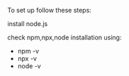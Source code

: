 To set up follow these steps:

install node.js

check npm,npx,node installation using:
- npm -v
- npx -v
- node -v